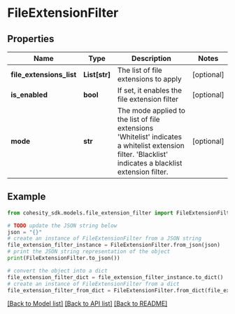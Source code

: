 # FileExtensionFilter


## Properties

Name | Type | Description | Notes
------------ | ------------- | ------------- | -------------
**file_extensions_list** | **List[str]** | The list of file extensions to apply | [optional] 
**is_enabled** | **bool** | If set, it enables the file extension filter | [optional] 
**mode** | **str** | The mode applied to the list of file extensions &#39;Whitelist&#39; indicates a whitelist extension filter. &#39;Blacklist&#39; indicates a blacklist extension filter. | [optional] 

## Example

```python
from cohesity_sdk.models.file_extension_filter import FileExtensionFilter

# TODO update the JSON string below
json = "{}"
# create an instance of FileExtensionFilter from a JSON string
file_extension_filter_instance = FileExtensionFilter.from_json(json)
# print the JSON string representation of the object
print(FileExtensionFilter.to_json())

# convert the object into a dict
file_extension_filter_dict = file_extension_filter_instance.to_dict()
# create an instance of FileExtensionFilter from a dict
file_extension_filter_from_dict = FileExtensionFilter.from_dict(file_extension_filter_dict)
```
[[Back to Model list]](../README.md#documentation-for-models) [[Back to API list]](../README.md#documentation-for-api-endpoints) [[Back to README]](../README.md)


